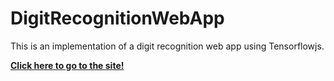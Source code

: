 # DigitRecognitionWebApp
This is an implementation of a digit recognition web app using Tensorflowjs.

[**Click here to go to the site!**](https://anaximeno.github.io/DigitRecognitionWebApp/ "Digit Recognition Web App")
